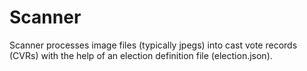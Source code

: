 Scanner
=======

Scanner processes image files (typically jpegs) into cast vote records
(CVRs) with the help of an election definition file (election.json).